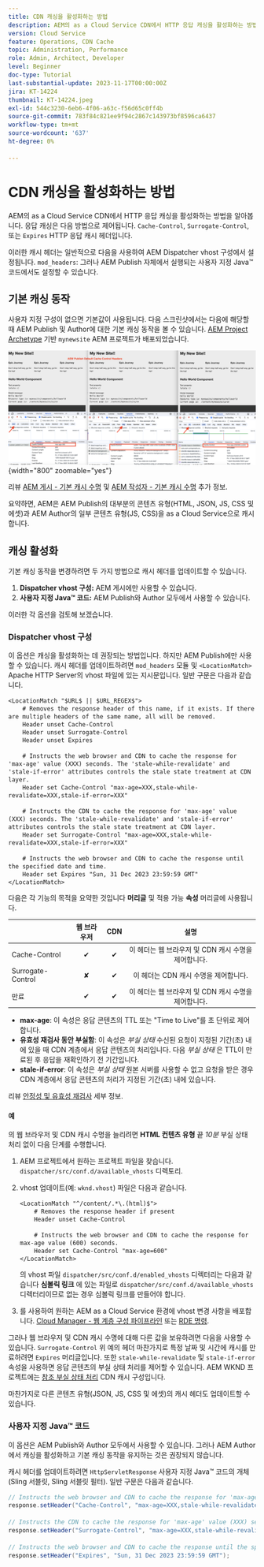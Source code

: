 ```yaml
---
title: CDN 캐싱을 활성화하는 방법
description: AEM의 as a Cloud Service CDN에서 HTTP 응답 캐싱을 활성화하는 방법을 알아봅니다.
version: Cloud Service
feature: Operations, CDN Cache
topic: Administration, Performance
role: Admin, Architect, Developer
level: Beginner
doc-type: Tutorial
last-substantial-update: 2023-11-17T00:00:00Z
jira: KT-14224
thumbnail: KT-14224.jpeg
exl-id: 544c3230-6eb6-4f06-a63c-f56d65c0ff4b
source-git-commit: 783f84c821ee9f94c2867c143973bf8596ca6437
workflow-type: tm+mt
source-wordcount: '637'
ht-degree: 0%

---
```


# CDN 캐싱을 활성화하는 방법

AEM의 as a Cloud Service CDN에서 HTTP 응답 캐싱을 활성화하는 방법을 알아봅니다. 응답 캐싱은 다음 방법으로 제어됩니다. `Cache-Control`, `Surrogate-Control`, 또는 `Expires` HTTP 응답 캐시 헤더입니다.

이러한 캐시 헤더는 일반적으로 다음을 사용하여 AEM Dispatcher vhost 구성에서 설정됩니다. `mod_headers`: 그러나 AEM Publish 자체에서 실행되는 사용자 지정 Java™ 코드에서도 설정할 수 있습니다.

## 기본 캐싱 동작

사용자 지정 구성이 없으면 기본값이 사용됩니다. 다음 스크린샷에서는 다음에 해당할 때 AEM Publish 및 Author에 대한 기본 캐싱 동작을 볼 수 있습니다. [AEM Project Archetype](https://github.com/adobe/aem-project-archetype) 기반 `mynewsite` AEM 프로젝트가 배포되었습니다.

![기본 캐싱 동작](../assets/how-to/aem-publish-default-cache-headers.png){width="800" zoomable="yes"}

리뷰 [AEM 게시 - 기본 캐시 수명](https://experienceleague.adobe.com/docs/experience-manager-learn/cloud-service/caching/publish.html#cdn-cache-life) 및 [AEM 작성자 - 기본 캐시 수명](https://experienceleague.adobe.com/docs/experience-manager-learn/cloud-service/caching/author.html?#default-cache-life) 추가 정보.

요약하면, AEM은 AEM Publish의 대부분의 콘텐츠 유형(HTML, JSON, JS, CSS 및 에셋)과 AEM Author의 일부 콘텐츠 유형(JS, CSS)을 as a Cloud Service으로 캐시합니다.

## 캐싱 활성화

기본 캐싱 동작을 변경하려면 두 가지 방법으로 캐시 헤더를 업데이트할 수 있습니다.

1. **Dispatcher vhost 구성:** AEM 게시에만 사용할 수 있습니다.
1. **사용자 지정 Java™ 코드:** AEM Publish와 Author 모두에서 사용할 수 있습니다.

이러한 각 옵션을 검토해 보겠습니다.

### Dispatcher vhost 구성

이 옵션은 캐싱을 활성화하는 데 권장되는 방법입니다. 하지만 AEM Publish에만 사용할 수 있습니다. 캐시 헤더를 업데이트하려면 `mod_headers` 모듈 및 `<LocationMatch>` Apache HTTP Server의 vhost 파일에 있는 지시문입니다. 일반 구문은 다음과 같습니다.

```
<LocationMatch "$URL$ || $URL_REGEX$">
    # Removes the response header of this name, if it exists. If there are multiple headers of the same name, all will be removed.
    Header unset Cache-Control
    Header unset Surrogate-Control
    Header unset Expires

    # Instructs the web browser and CDN to cache the response for 'max-age' value (XXX) seconds. The 'stale-while-revalidate' and 'stale-if-error' attributes controls the stale state treatment at CDN layer.
    Header set Cache-Control "max-age=XXX,stale-while-revalidate=XXX,stale-if-error=XXX"
    
    # Instructs the CDN to cache the response for 'max-age' value (XXX) seconds. The 'stale-while-revalidate' and 'stale-if-error' attributes controls the stale state treatment at CDN layer.
    Header set Surrogate-Control "max-age=XXX,stale-while-revalidate=XXX,stale-if-error=XXX"
    
    # Instructs the web browser and CDN to cache the response until the specified date and time.
    Header set Expires "Sun, 31 Dec 2023 23:59:59 GMT"
</LocationMatch>
```

다음은 각 기능의 목적을 요약한 것입니다 **머리글** 및 적용 가능 **속성** 머리글에 사용됩니다.

|                     | 웹 브라우저 | CDN | 설명 |
|---------------------|:-----------:|:---------:|:-----------:|
| Cache-Control | ✔ | ✔ | 이 헤더는 웹 브라우저 및 CDN 캐시 수명을 제어합니다. |
| Surrogate-Control | ✘ | ✔ | 이 헤더는 CDN 캐시 수명을 제어합니다. |
| 만료 | ✔ | ✔ | 이 헤더는 웹 브라우저 및 CDN 캐시 수명을 제어합니다. |


- **max-age**: 이 속성은 응답 콘텐츠의 TTL 또는 &quot;Time to Live&quot;를 초 단위로 제어합니다.
- **유효성 재검사 동안 부실함**: 이 속성은 _부실 상태_ 수신된 요청이 지정된 기간(초) 내에 있을 때 CDN 계층에서 응답 콘텐츠의 처리입니다. 다음 _부실 상태_ 은 TTL이 만료된 후 응답을 재확인하기 전 기간입니다.
- **stale-if-error**: 이 속성은 _부실 상태_ 원본 서버를 사용할 수 없고 요청을 받은 경우 CDN 계층에서 응답 콘텐츠의 처리가 지정된 기간(초) 내에 있습니다.

리뷰 [안정성 및 유효성 재검사](https://developer.fastly.com/learning/concepts/edge-state/cache/stale/) 세부 정보.

#### 예

의 웹 브라우저 및 CDN 캐시 수명을 늘리려면 **HTML 컨텐츠 유형** 끝 _10분_ 부실 상태 처리 없이 다음 단계를 수행합니다.

1. AEM 프로젝트에서 원하는 프로젝트 파일을 찾습니다. `dispatcher/src/conf.d/available_vhosts` 디렉토리.
1. vhost 업데이트(예: `wknd.vhost`) 파일은 다음과 같습니다.

   ```
   <LocationMatch "^/content/.*\.(html)$">
       # Removes the response header if present
       Header unset Cache-Control
   
       # Instructs the web browser and CDN to cache the response for max-age value (600) seconds.
       Header set Cache-Control "max-age=600"
   </LocationMatch>
   ```

   의 vhost 파일 `dispatcher/src/conf.d/enabled_vhosts` 디렉터리는 다음과 같습니다 **심볼릭 링크** 에 있는 파일로 `dispatcher/src/conf.d/available_vhosts` 디렉터리이므로 없는 경우 심볼릭 링크를 만들어야 합니다.
1. 를 사용하여 원하는 AEM as a Cloud Service 환경에 vhost 변경 사항을 배포합니다. [Cloud Manager - 웹 계층 구성 파이프라인](https://experienceleague.adobe.com/docs/experience-manager-cloud-service/content/implementing/using-cloud-manager/cicd-pipelines/introduction-ci-cd-pipelines.html?#web-tier-config-pipelines) 또는 [RDE 명령](https://experienceleague.adobe.com/docs/experience-manager-learn/cloud-service/developing/rde/how-to-use.html?lang=en#deploy-apache-or-dispatcher-configuration).

그러나 웹 브라우저 및 CDN 캐시 수명에 대해 다른 값을 보유하려면 다음을 사용할 수 있습니다. `Surrogate-Control` 위 예의 헤더 마찬가지로 특정 날짜 및 시간에 캐시를 만료하려면 `Expires` 머리글입니다. 또한 `stale-while-revalidate` 및 `stale-if-error` 속성을 사용하면 응답 콘텐츠의 부실 상태 처리를 제어할 수 있습니다. AEM WKND 프로젝트에는 [참조 부실 상태 처리](https://github.com/adobe/aem-guides-wknd/blob/main/dispatcher/src/conf.d/available_vhosts/wknd.vhost#L150-L155) CDN 캐시 구성입니다.

마찬가지로 다른 콘텐츠 유형(JSON, JS, CSS 및 에셋)의 캐시 헤더도 업데이트할 수 있습니다.

### 사용자 지정 Java™ 코드

이 옵션은 AEM Publish와 Author 모두에서 사용할 수 있습니다. 그러나 AEM Author에서 캐싱을 활성화하고 기본 캐싱 동작을 유지하는 것은 권장되지 않습니다.

캐시 헤더를 업데이트하려면 `HttpServletResponse` 사용자 지정 Java™ 코드의 개체(Sling 서블릿, Sling 서블릿 필터). 일반 구문은 다음과 같습니다.

```java
// Instructs the web browser and CDN to cache the response for 'max-age' value (XXX) seconds. The 'stale-while-revalidate' and 'stale-if-error' attributes controls the stale state treatment at CDN layer.
response.setHeader("Cache-Control", "max-age=XXX,stale-while-revalidate=XXX,stale-if-error=XXX");

// Instructs the CDN to cache the response for 'max-age' value (XXX) seconds. The 'stale-while-revalidate' and 'stale-if-error' attributes controls the stale state treatment at CDN layer.
response.setHeader("Surrogate-Control", "max-age=XXX,stale-while-revalidate=XXX,stale-if-error=XXX");

// Instructs the web browser and CDN to cache the response until the specified date and time.
response.setHeader("Expires", "Sun, 31 Dec 2023 23:59:59 GMT");
```
